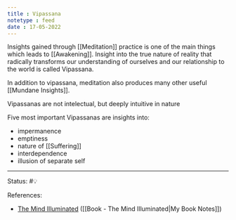 ```yaml
---
title : Vipassana
notetype : feed
date : 17-05-2022
---
```


 Insights gained through [[Meditation]] practice is one of the main things which leads to [[Awakening]].  Insight into the true nature of reality that radically transforms our understanding of ourselves and our relationship to the world is called Vipassana.

In addition to vipassana, meditation also produces many other useful [[Mundane Insights]].

Vipassanas are not intelectual, but deeply intuitive in nature

Five most important Vipassanas are insights into:
- impermanence
- emptiness
- nature of [[Suffering]]
- interdependence
- illusion of separate self

-----

Status: #💡 

References:
- [The Mind Illuminated](https://www.goodreads.com/en/book/show/25942786-the-mind-illuminated) ([[Book - The Mind Illuminated|My Book Notes]])

